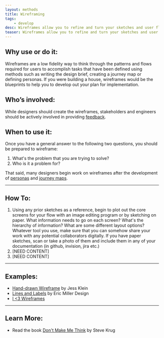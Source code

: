 ```yaml
---
layout: methods
title: Wireframing
tags:
    - develop
desc: Wireframes allow you to refine and turn your sketches and user flows into a tangible representation of your project or product.
teaser: Wireframes allow you to refine and turn your sketches and user flows into a tangible representation of your project or product.
---
```


## Why use or do it:

Wireframes are a low fidelity way to think through the patterns and flows required for users to accomplish tasks that have been defined using methods such as writing the design brief, creating a journey map or defining personas. If you were building a house, wireframes would be the blueprints to help you to develop out your plan for implementation.

## Who’s involved:

While designers should create the wireframes, stakeholders and engineers should be actively involved in providing [feedback](/methods/feedback-session/).

## When to use it:
Once you have a general answer to the following two questions, you should be prepared to wireframe:

1. What's the problem that you are trying to solve?
2. Who is it a problem for?

That said, many designers begin work on wireframes after the development of [personas](/methods/personas/) and [journey maps](/methods/journey-maps/).

---

## How To:

1. Using any prior sketches as a reference, begin to plot out the core screens for your flow with an image editing program or by sketching on paper.  What information needs to go on each screen? What's the hierarchy of information? What are some different layout options?  Whatever tool you use, make sure that you can somehow share your work with any potential collaborators digitally. If you have paper sketches, scan or take a photo of them and include them in any of your documentation (in github, invision, jira etc.)
2. [NEED CONTENT]
3. [NEED CONTENT]

---

## Examples:

* [Hand-drawn Wireframe](https://www.pinterest.com/pin/159314905545784216/) by Jess Klein
* [Lines and Labels](https://www.graffletopia.com/stencils/1100?utm_source=Graffletopia+Newsletter&utm_campaign=33c6409c9c-Stencils_for_UX_Pros&utm_medium=email&utm_term=0_5b9d2cc5d1-33c6409c9c-77674681#fullscreen) by Eric Miller Design
* [I <3 Wireframes](http://wireframes.tumblr.com/)

---

## Learn More:

* Read the book [Don't Make Me Think](https://www.sensible.com/dmmt.html) by Steve Krug
